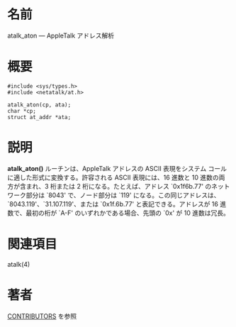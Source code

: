 # 名前

atalk_aton — AppleTalk アドレス解析

# 概要

    #include <sys/types.h>
    #include <netatalk/at.h>

    atalk_aton(cp, ata);
    char *cp;
    struct at_addr *ata;

# 説明

**atalk_aton()** ルーチンは、AppleTalk アドレスの ASCII 表現をシステム コールに適した形式に変換する。許容される
ASCII 表現には、16 進数と 10 進数の両方が含まれ、3 桁または 2 桁になる。たとえば、アドレス \`0x1f6b.77'
のネットワーク部分は \`8043' で、ノード部分は \`119'
になる。この同じアドレスは、\`8043.119'、\`31.107.119'、または \`0x1f.6b.77' と表記できる。アドレスが 16
進数で、最初の桁が \`A-F' のいずれかである場合、先頭の \`0x' が 10 進数は冗長。

# 関連項目

atalk(4)

# 著者

[CONTRIBUTORS](https://netatalk.io/contributors) を参照
